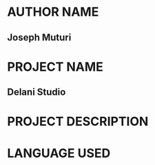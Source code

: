 # AUTHOR NAME
## Joseph Muturi

# PROJECT NAME 
## Delani Studio

# PROJECT DESCRIPTION

# LANGUAGE USED
## 


